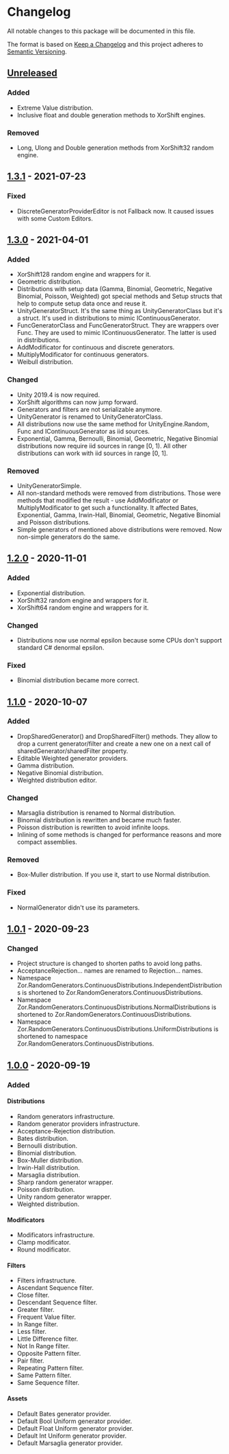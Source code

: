 # Changelog

All notable changes to this package will be documented in this file.

The format is based on [Keep a Changelog](http://keepachangelog.com/en/1.0.0/)
and this project adheres to [Semantic Versioning](http://semver.org/spec/v2.0.0.html).

## [Unreleased]

### Added

- Extreme Value distribution.
- Inclusive float and double generation methods to XorShift engines.

### Removed

- Long, Ulong and Double generation methods from XorShift32 random engine.

## [1.3.1] - 2021-07-23

### Fixed

- DiscreteGeneratorProviderEditor is not Fallback now. It caused issues with some Custom Editors.

## [1.3.0] - 2021-04-01

### Added

- XorShift128 random engine and wrappers for it.
- Geometric distribution.
- Distributions with setup data (Gamma, Binomial, Geometric, Negative Binomial, Poisson, Weighted)
got special methods and Setup structs that help to compute setup data once and reuse it.
- UnityGeneratorStruct. It's the same thing as UnityGeneratorClass but it's a struct. 
It's used in distributions to mimic IContinuousGenerator.
- FuncGeneratorClass and FuncGeneratorStruct. They are wrappers over Func<float>. They are used
to mimic IContinuousGenerator. The latter is used in distributions.
- AddModificator for continuous and discrete generators.
- MultiplyModificator for continuous generators.
- Weibull distribution.

### Changed

- Unity 2019.4 is now required.
- XorShift algorithms can now jump forward.
- Generators and filters are not serializable anymore.
- UnityGenerator is renamed to UnityGeneratorClass.
- All distributions now use the same method for UnityEngine.Random, Func<float> and IContinuousGenerator
as iid sources.
- Exponential, Gamma, Bernoulli, Binomial, Geometric, Negative Binomial distributions now require
iid sources in range [0, 1). All other distributions can work with iid sources in range [0, 1].

### Removed

- UnityGeneratorSimple.
- All non-standard methods were removed from distributions. Those were methods that modified the result -
use AddModificator or MultiplyModificator to get such a functionality. It affected Bates, Exponential,
Gamma, Irwin-Hall, Binomial, Geometric, Negative Binomial and Poisson distributions.
- Simple generators of mentioned above distributions were removed. Now non-simple generators do the same.

## [1.2.0] - 2020-11-01

### Added

- Exponential distribution.
- XorShift32 random engine and wrappers for it.
- XorShift64 random engine and wrappers for it.

### Changed

- Distributions now use normal epsilon because 
some CPUs don't support standard C# denormal epsilon.

### Fixed

- Binomial distribution became more correct.

## [1.1.0] - 2020-10-07

### Added

- DropSharedGenerator() and DropSharedFilter() methods. They allow to drop a current generator/filter and create a new one on a next call of sharedGenerator/sharedFilter property.
- Editable Weighted generator providers.
- Gamma distribution.
- Negative Binomial distribution.
- Weighted distribution editor.

### Changed

- Marsaglia distribution is renamed to Normal distribution.
- Binomial distribution is rewritten and became much faster.
- Poisson distribution is rewritten to avoid infinite loops.
- Inlining of some methods is changed for performance reasons and more compact assemblies.

### Removed

- Box-Muller distribution. If you use it, start to use Normal distribution.

### Fixed

- NormalGenerator didn't use its parameters.

## [1.0.1] - 2020-09-23

### Changed

- Project structure is changed to shorten paths to avoid long paths.
- AcceptanceRejection... names are renamed to Rejection... names.
- Namespace Zor.RandomGenerators.ContinuousDistributions.IndependentDistributions is shortened to Zor.RandomGenerators.ContinuousDistributions.
- Namespace Zor.RandomGenerators.ContinuousDistributions.NormalDistributions is shortened to Zor.RandomGenerators.ContinuousDistributions.
- Namespace Zor.RandomGenerators.ContinuousDistributions.UniformDistributions is shortened to namespace Zor.RandomGenerators.ContinuousDistributions.

## [1.0.0] - 2020-09-19

### Added

#### Distributions
- Random generators infrastructure.
- Random generator providers infrastructure.
- Acceptance-Rejection distribution.
- Bates distribution.
- Bernoulli distribution.
- Binomial distribution.
- Box-Muller distribution.
- Irwin-Hall distribution.
- Marsaglia distribution.
- Sharp random generator wrapper.
- Poisson distribution.
- Unity random generator wrapper.
- Weighted distribution.

#### Modificators
- Modificators infrastructure.
- Clamp modificator.
- Round modificator.

#### Filters
- Filters infrastructure.
- Ascendant Sequence filter.
- Close filter.
- Descendant Sequence filter.
- Greater filter.
- Frequent Value filter.
- In Range filter.
- Less filter.
- Little Difference filter.
- Not In Range filter.
- Opposite Pattern filter.
- Pair filter.
- Repeating Pattern filter.
- Same Pattern filter.
- Same Sequence filter.

#### Assets
- Default Bates generator provider.
- Default Bool Uniform generator provider.
- Default Float Uniform generator provider.
- Default Int Uniform generator provider.
- Default Marsaglia generator provider.

[unreleased]: https://github.com/ZorPastaman/Random-Generators/compare/v1.3.1...HEAD
[1.3.1]: https://github.com/ZorPastaman/Random-Generators/releases/tag/v1.3.1
[1.3.0]: https://github.com/ZorPastaman/Random-Generators/releases/tag/v1.3.0
[1.2.0]: https://github.com/ZorPastaman/Random-Generators/releases/tag/v1.2.0
[1.1.0]: https://github.com/ZorPastaman/Random-Generators/releases/tag/v1.1.0
[1.0.1]: https://github.com/ZorPastaman/Random-Generators/releases/tag/v1.0.1
[1.0.0]: https://github.com/ZorPastaman/Random-Generators/releases/tag/v1.0.0

